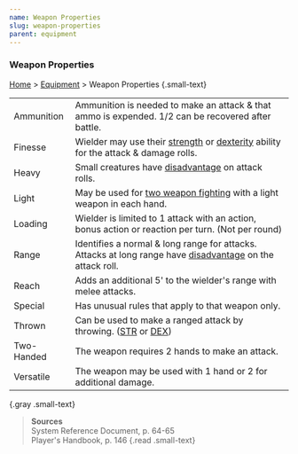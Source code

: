 ```yaml
---
name: Weapon Properties
slug: weapon-properties
parent: equipment
---
```

### Weapon Properties
[Home](dm-operations-center) > [Equipment](equipment-menu) > Weapon Properties {.small-text}

|||
| :--------- | :-------------------------------------------------------------------------------------------------------- |
| Ammunition | Ammunition is needed to make an attack & that ammo is expended. 1/2 can be recovered after battle. |
| Finesse    | Wielder may use their [strength](strength) or [dexterity](dexterity) ability for the attack & damage rolls. |
| Heavy      | Small creatures have [disadvantage](advantage-and-disadvantage) on attack rolls. |
| Light      | May be used for [two weapon fighting](two-weapon-fighting) with a light weapon in each hand. |
| Loading    | Wielder is limited to 1 attack with an action, bonus action or reaction per turn. (Not per round) |
| Range      | Identifies a normal & long range for attacks. Attacks at long range have [disadvantage](advantage-and-disadvantage) on the attack roll. | 
| Reach      | Adds an additional 5' to the wielder's range with melee attacks. |
| Special    | Has unusual rules that apply to that weapon only. |
| Thrown     | Can be used to make a ranged attack by throwing. ([STR](strength) or [DEX](dexterity)) |
| Two-Handed | The weapon requires 2 hands to make an attack. |
| Versatile  | The weapon may be used with 1 hand or 2 for additional damage. |
{.gray .small-text}

> **Sources** <br/>
> System Reference Document, p. 64-65<br/>
> Player's Handbook, p. 146
{.read .small-text}
